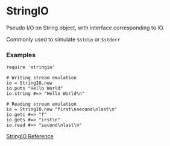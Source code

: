 # StringIO

Pseudo I/O on String object, with interface corresponding to IO.

Commonly used to simulate `$stdio` or `$stderr`

### Examples

    require 'stringio'

    # Writing stream emulation
    io = StringIO.new
    io.puts "Hello World"
    io.string #=> "Hello World\n"

    # Reading stream emulation
    io = StringIO.new "first\nsecond\nlast\n"
    io.getc #=> "f"
    io.gets #=> "irst\n"
    io.read #=> "second\nlast\n"

[StringIO Reference](https://ruby-doc.org/stdlib-2.7.0/libdoc/stringio/rdoc/StringIO.html)
